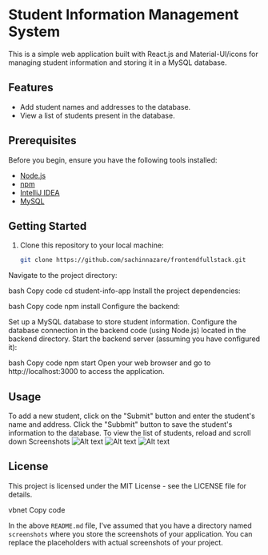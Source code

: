 # Student Information Management System

This is a simple web application built with React.js and Material-UI/icons for managing student information and storing it in a MySQL database.

## Features

- Add student names and addresses to the database.
- View a list of students present in the database.

## Prerequisites

Before you begin, ensure you have the following tools installed:

- [Node.js](https://nodejs.org/)
- [npm](https://www.npmjs.com/)
- [IntelliJ IDEA](https://www.jetbrains.com/idea/)
- [MySQL](https://www.mysql.com/)

## Getting Started

1. Clone this repository to your local machine:

   ```bash
   git clone https://github.com/sachinnazare/frontendfullstack.git
Navigate to the project directory:

bash
Copy code
cd student-info-app
Install the project dependencies:

bash
Copy code
npm install
Configure the backend:

Set up a MySQL database to store student information.
Configure the database connection in the backend code (using Node.js) located in the backend directory.
Start the backend server (assuming you have configured it):

bash
Copy code
npm start
Open your web browser and go to http://localhost:3000 to access the application.
 
## Usage
To add a new student, click on the "Submit" button and enter the student's name and address.
Click the "Subbmit" button to save the student's information to the database.
To view the list of students, reload and scroll down
Screenshots
![Alt text](output1.png)
![Alt text](output2.png)
![Alt text](output3.png)

## License
This project is licensed under the MIT License - see the LICENSE file for details.

vbnet
Copy code

In the above `README.md` file, I've assumed that you have a directory named `screenshots` where you store the screenshots of your application. You can replace the placeholders with actual screenshots of your project.